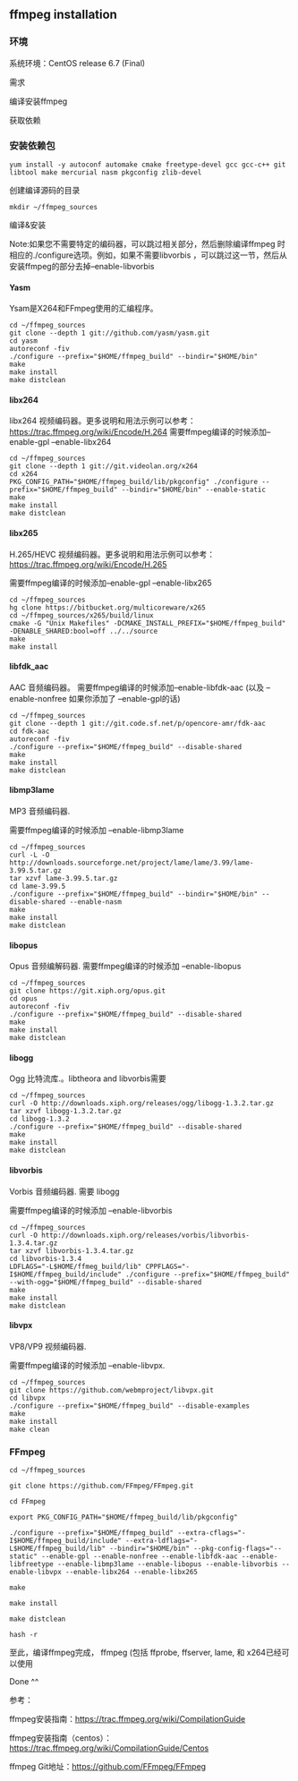 ## ffmpeg installation 

### 环境

系统环境：CentOS release 6.7 (Final)

需求

编译安装ffmpeg

获取依赖

### 安装依赖包

```shell
yum install -y autoconf automake cmake freetype-devel gcc gcc-c++ git libtool make mercurial nasm pkgconfig zlib-devel

```
创建编译源码的目录

```shell
mkdir ~/ffmpeg_sources
```

编译&安装

Note:如果您不需要特定的编码器，可以跳过相关部分，然后删除编译ffmpeg 时相应的./configure选项。例如，如果不需要libvorbis ，可以跳过这一节，然后从安装ffmpeg的部分去掉–enable-libvorbis

#### Yasm

Ysam是X264和FFmpeg使用的汇编程序。
```shell
cd ~/ffmpeg_sources
git clone --depth 1 git://github.com/yasm/yasm.git
cd yasm
autoreconf -fiv
./configure --prefix="$HOME/ffmpeg_build" --bindir="$HOME/bin"
make
make install
make distclean
```

#### libx264

libx264 视频编码器。更多说明和用法示例可以参考：https://trac.ffmpeg.org/wiki/Encode/H.264 
需要ffmpeg编译的时候添加–enable-gpl –enable-libx264
```shell
cd ~/ffmpeg_sources
git clone --depth 1 git://git.videolan.org/x264
cd x264
PKG_CONFIG_PATH="$HOME/ffmpeg_build/lib/pkgconfig" ./configure --prefix="$HOME/ffmpeg_build" --bindir="$HOME/bin" --enable-static
make
make install
make distclean
```
#### libx265

H.265/HEVC 视频编码器。更多说明和用法示例可以参考：https://trac.ffmpeg.org/wiki/Encode/H.265

需要ffmpeg编译的时候添加–enable-gpl –enable-libx265
```shell
cd ~/ffmpeg_sources
hg clone https://bitbucket.org/multicoreware/x265
cd ~/ffmpeg_sources/x265/build/linux
cmake -G "Unix Makefiles" -DCMAKE_INSTALL_PREFIX="$HOME/ffmpeg_build" -DENABLE_SHARED:bool=off ../../source
make
make install
```
#### libfdk_aac

AAC 音频编码器。 
需要ffmpeg编译的时候添加–enable-libfdk-aac (以及 –enable-nonfree 如果你添加了 –enable-gpl的话)
```shell
cd ~/ffmpeg_sources
git clone --depth 1 git://git.code.sf.net/p/opencore-amr/fdk-aac
cd fdk-aac
autoreconf -fiv
./configure --prefix="$HOME/ffmpeg_build" --disable-shared
make
make install
make distclean
```
#### libmp3lame

MP3 音频编码器.

需要ffmpeg编译的时候添加 –enable-libmp3lame
```shell
cd ~/ffmpeg_sources
curl -L -O http://downloads.sourceforge.net/project/lame/lame/3.99/lame-3.99.5.tar.gz
tar xzvf lame-3.99.5.tar.gz
cd lame-3.99.5
./configure --prefix="$HOME/ffmpeg_build" --bindir="$HOME/bin" --disable-shared --enable-nasm
make
make install
make distclean
```
#### libopus

Opus 音频编解码器. 
需要ffmpeg编译的时候添加 –enable-libopus
```shell
cd ~/ffmpeg_sources
git clone https://git.xiph.org/opus.git
cd opus
autoreconf -fiv
./configure --prefix="$HOME/ffmpeg_build" --disable-shared
make
make install
make distclean
```
#### libogg

Ogg 比特流库.。libtheora and libvorbis需要
``` shell
cd ~/ffmpeg_sources
curl -O http://downloads.xiph.org/releases/ogg/libogg-1.3.2.tar.gz
tar xzvf libogg-1.3.2.tar.gz
cd libogg-1.3.2
./configure --prefix="$HOME/ffmpeg_build" --disable-shared
make
make install
make distclean
```
#### libvorbis

Vorbis 音频编码器. 需要 libogg

需要ffmpeg编译的时候添加 –enable-libvorbis
``` shell
cd ~/ffmpeg_sources
curl -O http://downloads.xiph.org/releases/vorbis/libvorbis-1.3.4.tar.gz
tar xzvf libvorbis-1.3.4.tar.gz
cd libvorbis-1.3.4
LDFLAGS="-L$HOME/ffmeg_build/lib" CPPFLAGS="-I$HOME/ffmpeg_build/include" ./configure --prefix="$HOME/ffmpeg_build" --with-ogg="$HOME/ffmpeg_build" --disable-shared
make
make install
make distclean
```
#### libvpx

VP8/VP9 视频编码器.

需要ffmpeg编译的时候添加 –enable-libvpx.
``` shell
cd ~/ffmpeg_sources
git clone https://github.com/webmproject/libvpx.git
cd libvpx
./configure --prefix="$HOME/ffmpeg_build" --disable-examples
make
make install
make clean
```
### FFmpeg

```shell
cd ~/ffmpeg_sources

git clone https://github.com/FFmpeg/FFmpeg.git

cd FFmpeg

export PKG_CONFIG_PATH="$HOME/ffmpeg_build/lib/pkgconfig"

./configure --prefix="$HOME/ffmpeg_build" --extra-cflags="-I$HOME/ffmpeg_build/include" --extra-ldflags="-L$HOME/ffmpeg_build/lib" --bindir="$HOME/bin" --pkg-config-flags="--static" --enable-gpl --enable-nonfree --enable-libfdk-aac --enable-libfreetype --enable-libmp3lame --enable-libopus --enable-libvorbis --enable-libvpx --enable-libx264 --enable-libx265

make

make install

make distclean

hash -r
```
至此，编译ffmpeg完成， ffmpeg (包括 ffprobe, ffserver, lame, 和 x264已经可以使用

Done ^^

参考： 

ffmpeg安装指南：https://trac.ffmpeg.org/wiki/CompilationGuide 

ffmpeg安装指南（centos）：https://trac.ffmpeg.org/wiki/CompilationGuide/Centos

ffmpeg Git地址：https://github.com/FFmpeg/FFmpeg

